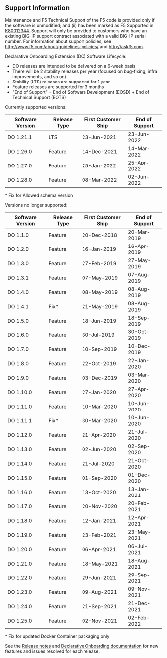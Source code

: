 ## Support Information

Maintenance and F5 Technical Support of the F5 code is provided only if the software is unmodified; and (ii) has been marked as F5 Supported in [K80012344](https://support.f5.com/csp/article/K80012344). Support will only be provided to customers who have an existing BIG-IP support contract associated with a valid BIG-IP serial number. For information about support policies, see http://www.f5.com/about/guidelines-policies/ and http://askf5.com.

Declarative Onboarding Extension (DO) Software Lifecycle:
* DO releases are intended to be delivered on a 6-week basis
* There will be 2 stability releases per year (focused on bug-fixing, infra improvements, and so on)
* Stability (LTS) releases are supported for 1 year
* Feature releases are supported for 3 months
* "End of Support" = End of Software Development (EOSD) + End of Technical Support (EOTS)

Currently supported versions:

| Software Version | Release Type  | First Customer Ship |End of Support   |
|------------------|---------------|---------------------|-----------------|
| DO 1.21.1        | LTS           | 23-Jun-2021         | 23-Jun-2022     |
| DO 1.26.0        | Feature       | 14-Dec-2021         | 14-Mar-2022     |
| DO 1.27.0        | Feature       | 25-Jan-2022         | 25-Apr-2022     |
| DO 1.28.0        | Feature       | 08-Mar-2022         | 02-Jun-2022     |

\* Fix for Allowed schema version



Versions no longer supported:

| Software Version | Release Type  | First Customer Ship | End of  Support |
|------------------|---------------|---------------------|-----------------|
| DO 1.1.0         | Feature       | 20-Dec-2018         | 20-Mar-2019     |
| DO 1.2.0         | Feature       | 16-Jan-2019         | 16-Apr-2019     |
| DO 1.3.0	       | Feature       | 27-Feb-2019	     | 27-May-2019     |
| DO 1.3.1	       | Feature       | 07-May-2019	     | 07-Aug-2019     |
| DO 1.4.0	       | Feature       | 08-May-2019	     | 08-Aug-2019     |
| DO 1.4.1         | Fix*          | 21-May-2019         | 08-Aug-2019     |
| DO 1.5.0         | Feature       | 18-Jun-2019         | 18-Sep-2019     |
| DO 1.6.0         | Feature       | 30-Jul-2019         | 30-Oct-2019     |
| DO 1.7.0         | Feature       | 10-Sep-2019         | 10-Dec-2019     |
| DO 1.8.0         | Feature       | 22-Oct-2019         | 22-Jan-2020     |
| DO 1.9.0         | Feature       | 03-Dec-2019         | 03-Mar-2020     |
| DO 1.10.0        | Feature       | 27-Jan-2020         | 27-Apr-2020     |
| DO 1.11.0        | Feature       | 10-Mar-2020         | 10-Jun-2020     |
| DO 1.11.1        | Fix*          | 30-Mar-2020         | 10-Jun-2020     |
| DO 1.12.0        | Feature       | 21-Apr-2020         | 21-Jul-2020     |
| DO 1.13.0        | Feature       | 02-Jun-2020         | 02-Sep-2020     |
| DO 1.14.0        | Feature       | 21-Jul-2020         | 21-Oct-2020     |
| DO 1.15.0        | Feature       | 01-Sep-2020         | 01-Dec-2020     |
| DO 1.16.0        | Feature       | 13-Oct-2020         | 13-Jan-2021     |
| DO 1.17.0        | Feature       | 20-Nov-2020         | 20-Feb-2021     |
| DO 1.18.0        | Feature       | 12-Jan-2021         | 12-Apr-2021     |
| DO 1.19.0        | Feature       | 23-Feb-2021         | 23-May-2021     |
| DO 1.20.0        | Feature       | 06-Apr-2021         | 06-Jul-2021     |
| DO 1.21.0        | Feature       | 18-May-2021         | 18-Aug-2021     |
| DO 1.22.0        | Feature       | 29-Jun-2021         | 29-Sep-2021     |
| DO 1.23.0        | Feature       | 09-Aug-2021         | 09-Nov-2021     |
| DO 1.24.0        | Feature       | 21-Sep-2021         | 21-Dec-2021     |
| DO 1.25.0        | Feature       | 02-Nov-2021         | 02-Feb-2022     |

\* Fix for updated Docker Container packaging only

See the [Release notes](https://github.com/F5Networks/f5-declarative-onboarding/releases) and [Declarative Onboarding documentation](https://clouddocs.f5.com/products/extensions/f5-declarative-onboarding/latest/) for new features and issues resolved for each release.

